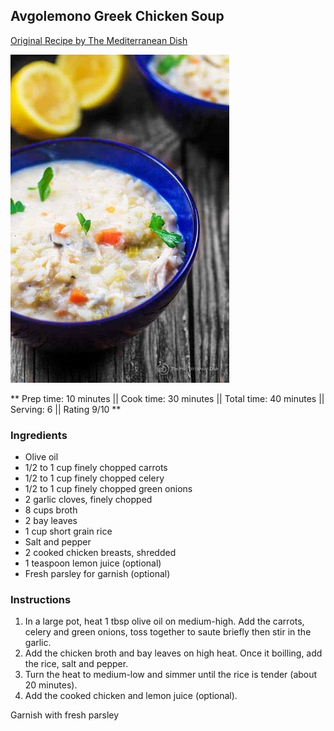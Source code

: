 ## Avgolemono Greek Chicken Soup

[Original Recipe by The Mediterranean Dish](https://www.themediterraneandish.com/avgolemono-soup-recipe/)

![Picture](../img/avgolemono_soup.jpg)

** Prep time: 10 minutes || Cook time: 30 minutes || Total time: 40 minutes || Serving: 6 || Rating 9/10 **

### Ingredients

- Olive oil
- 1/2 to 1 cup finely chopped carrots
- 1/2 to 1 cup finely chopped celery
- 1/2 to 1 cup finely chopped green onions
- 2 garlic cloves, finely chopped
- 8 cups broth
- 2 bay leaves
- 1 cup short grain rice
- Salt and pepper
- 2 cooked chicken breasts, shredded
- 1 teaspoon lemon juice (optional)
- Fresh parsley for garnish (optional)

### Instructions

1. In a large pot, heat 1 tbsp olive oil on medium-high. Add the carrots, celery and green onions, toss together to saute briefly then stir in the garlic.
2. Add the chicken broth and bay leaves on high heat. Once it boilling, add the rice, salt and pepper. 
3. Turn the heat to medium-low and simmer until the rice is tender (about 20 minutes). 
4. Add the cooked chicken and lemon juice (optional).

Garnish with fresh parsley
